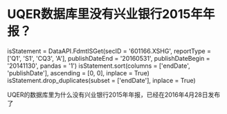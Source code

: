 # UQER数据库里没有兴业银行2015年年报？

isStatement = DataAPI.FdmtISGet(secID = '601166.XSHG', reportType = ['Q1', 'S1', 'CQ3', 'A'],
                                publishDateEnd = '20160531',
                                publishDateBegin = '20141130',
                                pandas = '1')
isStatement.sort(columns = ['endDate', 'publishDate'], ascending = [0, 0], inplace = True)
isStatement.drop_duplicates(subset = ['endDate'], inplace = True)

UQER的数据库里为什么没有兴业银行2015年年报，已经在2016年4月28日发布了